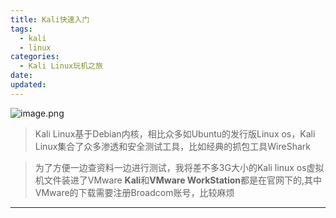 ```yaml
---
title: Kali快速入门
tags:
  - kali
  - linux
categories:
  - Kali Linux玩机之旅
date:
updated:
---
```

![image.png](https://leaves520-1326362500.cos.ap-nanjing.myqcloud.com/20240911132133.png)
> Kali Linux基于Debian内核，相比众多如Ubuntu的发行版Linux os，Kali Linux集合了众多渗透和安全测试工具，比如经典的抓包工具WireShark

> 为了方便一边查资料一边进行测试，我将差不多3G大小的Kali linux os虚拟机文件装进了VMware
> **Kali**和**VMware WorkStation**都是在官网下的,其中VMware的下载需要注册Broadcom账号，比较麻烦

---
